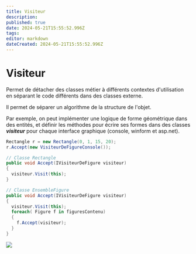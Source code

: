 ```yaml
---
title: Visiteur
description: 
published: true
date: 2024-05-21T15:55:52.996Z
tags: 
editor: markdown
dateCreated: 2024-05-21T15:55:52.996Z
---
```


# Visiteur

Permet de détacher des classes métier à différents contextes d'utilisation en séparant le code différents dans des classes externe.

Il permet de séparer un algorithme de la structure de l'objet.

Par exemple, on peut implémenter une logique de forme géométrique dans des entités, et définir les méthodes pour écrire ses formes dans des classes ***visiteur*** pour chaque interface graphique (console, winform et asp.net).

```c#
Rectangle r = new Rectangle(0, 1, 15, 20);
r.Accept(new VisiteurDeFigureConsole());
```

```c#
// Classe Rectangle
public void Accept(IVisiteurDeFigure visiteur)
{
  visiteur.Visit(this);
}

// Classe EnsembleFigure
public void Accept(IVisiteurDeFigure visiteur)
{
  visiteur.Visit(this);
  foreach( Figure f in figuresContenu)
  {
    f.Accept(visiteur);
  }
}
```

[![](https://wiki.akipe.fr///uploads/images/gallery/2022-08/scaled-1680-/q4ufPKbObH6lNavE-image-1661951616310.png)](https://wiki.akipe.fr///uploads/images/gallery/2022-08/q4ufPKbObH6lNavE-image-1661951616310.png)